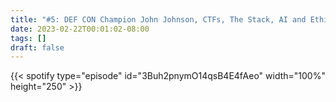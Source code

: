 ```yaml
---
title: "#5: DEF CON Champion John Johnson, CTFs, The Stack, AI and Ethics"
date: 2023-02-22T00:01:02-08:00
tags: []
draft: false
---
```


{{< spotify type="episode" id="3Buh2pnymO14qsB4E4fAeo" width="100%" height="250" >}}

